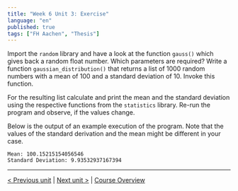 ```yaml
---
title: "Week 6 Unit 3: Exercise"
language: "en"
published: true
tags: ["FH Aachen", "Thesis"]
---
```


Import the ```random``` library and have a look at the function ```gauss()``` which gives back a random float number. Which parameters are required? Write a function ```gaussian_distribution()``` that returns a list of 1000 random numbers with a mean of 100 and a standard deviation of 10. Invoke this function.

For the resulting list calculate and print the mean and the standard deviation using the respective functions from the ```statistics``` library. Re-run the program and observe, if the values change.

Below is the output of an example execution of the program. Note that the values of the standard derivation and the mean might be different in your case.

```
Mean: 100.15215154056546
Standard Deviation: 9.93532937167394
```

---

[< Previous unit](/teaching/python-mooc/week6_unit3_selftest) | [Next unit >](/teaching/python-mooc/week6_unit4_standard_libraries) |
[Course Overview](/teaching/python-mooc)